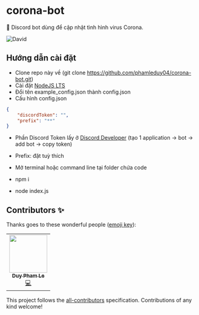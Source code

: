 # corona-bot
🤖 Discord bot dùng để cập nhật tình hình virus Corona.

![David](https://img.shields.io/david/phamleduy04/corona-bot?style=for-the-badge)


## Hướng dẫn cài đặt
- Clone repo này về (git clone https://github.com/phamleduy04/corona-bot.git)
- Cài đặt [NodeJS LTS](https://nodejs.org/en/)
- Đổi tên example_config.json thành config.json
- Cấu hình config.json

```json
{ 
    "discordToken": "",
    "prefix": "**"
}
```

- Phần Discord Token lấy ở [Discord Developer](https://discord.com/developers/applications) (tạo 1 application -> bot -> add bot -> copy token)

- Prefix: đặt tuỳ thích
- Mở terminal hoặc command line tại folder chứa code
- npm i
- node index.js
## Contributors ✨

Thanks goes to these wonderful people ([emoji key](https://allcontributors.org/docs/en/emoji-key)):

<!-- ALL-CONTRIBUTORS-LIST:START - Do not remove or modify this section -->
<!-- prettier-ignore-start -->
<!-- markdownlint-disable -->
<table>
  <tr>
    <td align="center"><a href="https://github.com/phamleduy04"><img src="https://avatars2.githubusercontent.com/u/32657584?v=4?s=100" width="100px;" alt=""/><br /><sub><b>Duy Pham Le</b></sub></a><br /><a href="https://github.com/@phamleduy04/corona-bot/commits?author=phamleduy04" title="Code">💻</a></td>
  </tr>
</table>

<!-- markdownlint-restore -->
<!-- prettier-ignore-end -->
<!-- ALL-CONTRIBUTORS-LIST:END -->

This project follows the [all-contributors](https://github.com/all-contributors/all-contributors) specification. Contributions of any kind welcome!